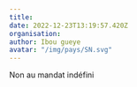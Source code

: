 ```yaml
---
title: 
date: 2022-12-23T13:19:57.420Z
organisation: 
author: Ibou gueye
avatar: "/img/pays/SN.svg"
---
```


Non au mandat indéfini 